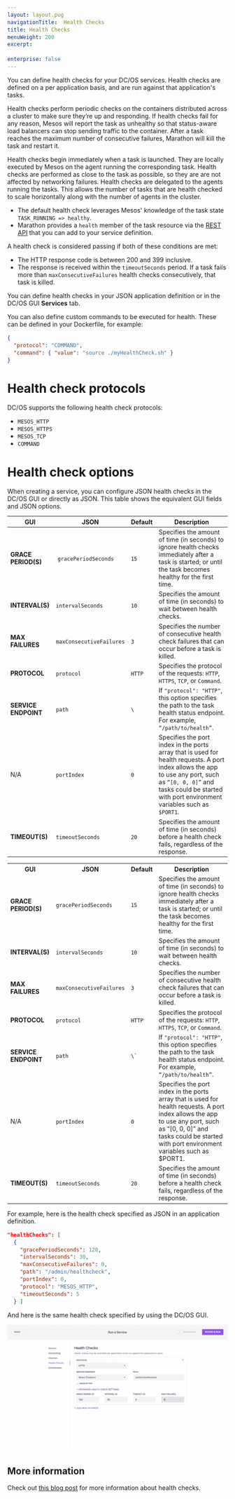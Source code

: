 ```yaml
---
layout: layout.pug
navigationTitle:  Health Checks
title: Health Checks
menuWeight: 200
excerpt:

enterprise: false
---
```


<!-- This source repo for this topic is https://github.com/dcos/dcos-docs -->


You can define health checks for your DC/OS services. Health checks are defined on a per application basis, and are run against that application's tasks.

Health checks perform periodic checks on the containers distributed across a cluster to make sure they’re up and responding. If health checks fail for any reason, Mesos will report the task as unhealthy so that status-aware load balancers can stop sending traffic to the container. After a task reaches the maximum number of consecutive failures, Marathon will kill the task and restart it.

Health checks begin immediately when a task is launched. They are locally executed by Mesos on the agent running the corresponding task. Health checks are performed as close to the task as possible, so they are are not affected by networking failures. Health checks are delegated to the agents running the tasks. This allows the number of tasks that are health checked to scale horizontally along with the number of agents in the cluster.

- The default health check leverages Mesos' knowledge of the task state `TASK_RUNNING => healthy`.
- Marathon provides a `health` member of the task resource via the [REST API](/1.11/deploying-services/marathon-api/) that you can add to your service definition.

A health check is considered passing if both of these conditions are met:

- The HTTP response code is between 200 and 399 inclusive.
- The response is received within the `timeoutSeconds` period. If a task fails more than `maxConsecutiveFailures` health checks consecutively, that task is killed.

You can define health checks in your JSON application definition or in the DC/OS GUI **Services** tab.

You can also define custom commands to be executed for health. These can be defined in your Dockerfile, for example:

```json
{
  "protocol": "COMMAND",
  "command": { "value": "source ./myHealthCheck.sh" }
}
```

# Health check protocols

DC/OS supports the following health check protocols:

- `MESOS_HTTP`
- `MESOS_HTTPS`
- `MESOS_TCP`
- `COMMAND`

# Health check options

When creating a service, you can configure JSON health checks in the DC/OS GUI or directly as JSON. This table shows the equivalent GUI fields and JSON options.

| GUI | JSON | Default | Description |
|----------------------|--------------------------|---------|---------------------------------------------------------------------------------------------------------------------------------------------------------------------------------------------------------------------------------------------|
| **GRACE PERIOD(S)** |&nbsp;`gracePeriodSeconds`&nbsp;| `15` | Specifies the amount of time (in seconds) to ignore health checks immediately after a task is started; or until the task becomes healthy for the first time. |
| **INTERVAL(S)** | `intervalSeconds` | `10` | Specifies the amount of time (in seconds) to wait between health checks. |
| **MAX FAILURES** | `maxConsecutiveFailures` | `3` | Specifies the number of consecutive health check failures that can occur before a task is killed. |
| **PROTOCOL** | `protocol` | `HTTP` | Specifies the protocol of the requests: `HTTP`, `HTTPS`, `TCP`, or `Command`. |
| **SERVICE ENDPOINT** | `path` | `\` | If `"protocol": "HTTP"`, this option specifies the path to the task health status endpoint. For example, `“/path/to/health”`. |
| N/A | `portIndex` | `0` | Specifies the port index in the ports array that is used for health requests. A port index allows the app to use any port, such as `“[0, 0, 0]”` and tasks could be started with port environment variables such as `$PORT1`. |
| **TIMEOUT(S)** | `timeoutSeconds` | `20` | Specifies the amount of time (in seconds) before a health check fails, regardless of the response. |

<table class="table">
<tr>
<th>GUI</th>
<th>JSON</th>
<th>Default</th>
<th>Description</th>
</tr>
<tr>
<td><b>GRACE PERIOD(S)</b></td>
<td><code>gracePeriodSeconds</code></td>
<td><code>15</code></td>
<td>Specifies the amount of time (in seconds) to ignore health checks immediately after a task is started; or until the task becomes healthy for the first time. </td>
</tr>
<tr>
<td><b>INTERVAL(S)</b></td>
<td> <code>intervalSeconds</code></td>
<td><code>10</code></td>
<td>Specifies the amount of time (in seconds) to wait between health checks. </td>
</tr>
<tr>
<td><b>MAX FAILURES</b></td>
<td> <code>maxConsecutiveFailures</code></td>
<td><code>3</code></td>
<td>Specifies the number of consecutive health check failures that can occur before a task is killed. </td>
</tr>
<tr>
<td><b>PROTOCOL </b></td>
<td> <code>protocol</code></code></td>
<td><code>HTTP</code></td>
<td>Specifies the protocol of the requests: <code>HTTP</code>, <code>HTTPS</code>, <code>TCP</code>, or <code>Command</code>. </td>
</tr>
<tr>
<td><b>SERVICE ENDPOINT</b></td>
<td> <code>path</code></td>
<td><code>\`</td>
<td> If <code>"protocol": "HTTP"</code>, this option specifies the path to the task health status endpoint. For example, <code>“/path/to/health”</code>. </td>
</tr>
<tr>
<td>N/A </td>
<td> <code>portIndex</code></td>
<td><code>0</code></td>
<td> Specifies the port index in the ports array that is used for health requests. A port index allows the app to use any port, such as </code>“[0, 0, 0]”</code> and tasks could be started with port environment variables such as </code>$PORT1</code>.</td>
</tr>
<tr>
<td><b>TIMEOUT(S)</b> </td>
<td> <code>timeoutSeconds</code></td>
<td><code>20</code></td>
<td>  Specifies the amount of time (in seconds) before a health check fails, regardless of the response.</td>
</tr>
</table>


For example, here is the health check specified as JSON in an application definition.

```json
"healthChecks": [
  {
    "gracePeriodSeconds": 120,
    "intervalSeconds": 30,
    "maxConsecutiveFailures": 0,
    "path": "/admin/healthcheck",
    "portIndex": 0,
    "protocol": "MESOS_HTTP",
    "timeoutSeconds": 5
  } ]
```

And here is the same health check specified by using the DC/OS GUI.

![GUI health check](/1.11/img/health-check-gui.png)

## More information
Check out [this blog post](https://mesosphere.com/blog/2017/05/16/13-factor-app-building-releasing-for-cloud-native/) for more information about health checks.
